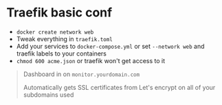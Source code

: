 # Traefik basic conf

* `docker create network web`
* Tweak everything in `traefik.toml`
* Add your services to `docker-compose.yml` or set `--network web` and traefik labels to your containers
* `chmod 600 acme.json` or traefik won't get access to it

> Dashboard in on `monitor.yourdomain.com`
>
> Automatically gets SSL certificates from Let's encrypt on all of your subdomains used

